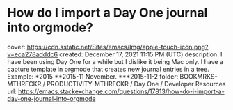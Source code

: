# How do I import a Day One journal into orgmode?

cover: https://cdn.sstatic.net/Sites/emacs/Img/apple-touch-icon.png?v=eca278adddc6
created: December 17, 2021 11:15 PM (UTC)
description: I have been using Day One for a while but I dislike it being Mac only.
I have a capture template in orgmode that creates new journal entries in a tree.
Example:
*2015
**2015-11 November.
***2015-11-2
folder: BOOKMRKS-MTHRFCKR / PRODUCTIVITY-MTHRFCKR / Day One / Developer Resources
url: https://emacs.stackexchange.com/questions/17813/how-do-i-import-a-day-one-journal-into-orgmode